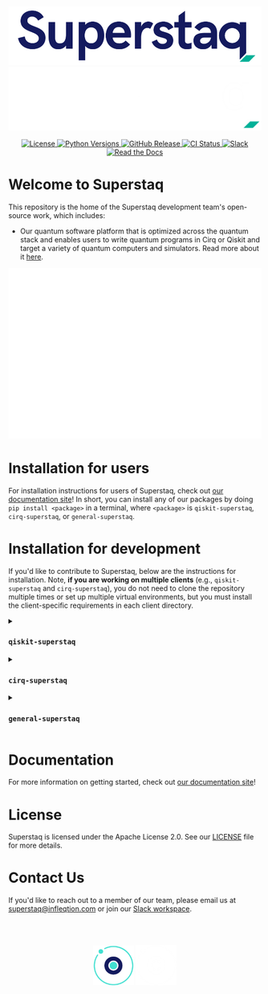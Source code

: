 <p align="center">
  <img src="./docs/source/_static/logos/Superstaq_color.png#gh-light-mode-only">
  <img src="./docs/source/_static/logos/Superstaq_white.png#gh-dark-mode-only">
</p>

<div align="center">

<a href="https://github.com/Infleqtion/client-superstaq/blob/main/LICENSE">
  <picture>
    <!-- dark -->
    <source
      media="(prefers-color-scheme: dark)"
      srcset="https://img.shields.io/github/license/Infleqtion/client-superstaq?style=flat&logo=python&logoColor=white&labelColor=00b198&color=white"
    />
    <!-- light -->
    <source
      media="(prefers-color-scheme: light)"
      srcset="https://img.shields.io/github/license/Infleqtion/client-superstaq?style=flat&logo=pypi&logoColor=white&labelColor=00b198&color=141a5e"
    />
    <!-- fallback -->
    <img
      alt="License"
      src="https://img.shields.io/github/license/Infleqtion/client-superstaq?style=flat&logo=pypi&logoColor=white&labelColor=00b198&color=141a5e"
    />
  </picture>
</a>
<a href="https://github.com/Infleqtion/client-superstaq">
  <picture>
    <!-- dark -->
    <source
      media="(prefers-color-scheme: dark)"
      srcset="https://img.shields.io/badge/python-3.9%20|%203.10%20|%203.11%20|%203.12%20|%203.13%20|%203.14%20-white?style=flat&logo=python&logoColor=white&labelColor=00b198&color=white"
    />
    <!-- light -->
    <source
      media="(prefers-color-scheme: light)"
      srcset="https://img.shields.io/badge/python-3.9%20|%203.10%20|%203.11%20|%203.12%20|%203.13%20|%203.14%20-141a5e?display_name=tag&style=flat&logo=pypi&logoColor=white&labelColor=00b198&color=141a5e"
    />
    <!-- fallback -->
    <img
      alt="Python Versions"
      src="https://img.shields.io/badge/python-3.9%20|%203.10%20|%203.11%20|%203.12%20|%203.13%20|%203.14%20-141a5e?display_name=tag&style=flat&logo=pypi&logoColor=white&labelColor=00b198&color=141a5e"
    />
  </picture>
</a>
<a href="https://github.com/Infleqtion/client-superstaq/releases">
  <picture>
    <!-- dark -->
    <source
      media="(prefers-color-scheme: dark)"
      srcset="https://img.shields.io/github/v/release/Infleqtion/client-superstaq?display_name=tag&style=flat&logo=pypi&logoColor=white&labelColor=00b198&color=white"
    />
    <!-- light -->
    <source
      media="(prefers-color-scheme: light)"
      srcset="https://img.shields.io/github/v/release/Infleqtion/client-superstaq?display_name=tag&style=flat&logo=pypi&logoColor=white&labelColor=00b198&color=141a5e"
    />
    <!-- fallback -->
    <img
      alt="GitHub Release"
      src="https://img.shields.io/github/v/release/Infleqtion/client-superstaq?display_name=tag&style=flat&logo=pypi&logoColor=white&labelColor=00b198&color=141a5e"
    />
  </picture>
</a>
<a href="https://github.com/Infleqtion/client-superstaq/actions/workflows/ci.yml">
  <picture>
    <!-- dark -->
    <source
      media="(prefers-color-scheme: dark)"
      srcset="https://img.shields.io/github/actions/workflow/status/Infleqtion/client-superstaq/ci.yml?branch=main&style=flat&logo=github&logoColor=white&labelColor=00b198&color=white"
    />
    <!-- light -->
    <source
      media="(prefers-color-scheme: light)"
      srcset="https://img.shields.io/github/actions/workflow/status/Infleqtion/client-superstaq/ci.yml?branch=main&style=flat&logo=github&logoColor=white&labelColor=00b198&color=141a5e"
    />
    <!-- fallback -->
    <img
      alt="CI Status"
      src="https://img.shields.io/github/actions/workflow/status/Infleqtion/client-superstaq/ci.yml?branch=main&style=flat&logo=github&logoColor=white&labelColor=00b198&color=141a5e"
    />
  </picture>
</a>
<a href="https://join.slack.com/t/superstaq/shared_invite/zt-1wr6eok5j-fMwB7dPEWGG~5S474xGhxw">
  <picture>
    <!-- dark -->
    <source
      media="(prefers-color-scheme: dark)"
      srcset="https://img.shields.io/badge/Slack-slack?style=flat&logo=slack&logoColor=white&labelColor=00b198&color=white"
    />
    <!-- light -->
    <source
      media="(prefers-color-scheme: light)"
      srcset="https://img.shields.io/badge/Slack-slack?style=flat&logo=slack&logoColor=white&labelColor=00b198&color=141a5e"
    />
    <!-- fallback -->
    <img
      alt="Slack"
      src="https://img.shields.io/badge/Slack-slack?style=flat&logo=slack&logoColor=white&labelColor=00b198&color=141a5e"
    />
  </picture>
</a>
<a href="https://superstaq.readthedocs.io/">
  <picture>
    <!-- dark -->
    <source
      media="(prefers-color-scheme: dark)"
      srcset="https://img.shields.io/badge/Read%20the%20docs-a?style=flat&logo=read-the-docs&logoColor=white&labelColor=00b198&color=white"
    />
    <!-- light -->
    <source
      media="(prefers-color-scheme: light)"
      srcset="https://img.shields.io/badge/Read%20the%20docs-a?style=flat&logo=read-the-docs&logoColor=white&labelColor=00b198&color=141a5e"
    />
    <!-- fallback -->
    <img
      alt="Read the Docs"
      src="https://img.shields.io/badge/Read%20the%20docs-a?style=flat&logo=read-the-docs&logoColor=white&labelColor=00b198&color=141a5e"
    />
  </picture>
</a>
</div>

# Welcome to Superstaq

This repository is the home of the Superstaq development team's open-source work, which includes:

- Our quantum software platform that is optimized across the quantum stack and enables users to write quantum programs in Cirq or Qiskit and target a variety of quantum computers and simulators. Read more about it [here](https://www.infleqtion.com/superstaq).

<p align="center"><img src="docs/source/_static/svg/code.svg"></p>

# Installation for users

For installation instructions for users of Superstaq, check out [our documentation site](https://superstaq.readthedocs.io/)! In short, you can install any of our packages by doing `pip install <package>` in a terminal, where `<package>` is `qiskit-superstaq`, `cirq-superstaq`, or `general-superstaq`.

# Installation for development

If you'd like to contribute to Superstaq, below are the instructions for installation. Note, **if you are working on multiple clients** (e.g., `qiskit-superstaq` and `cirq-superstaq`), you do not need to clone the repository multiple times or set up multiple virtual environments, but you must install the client-specific requirements in each client directory.

<details>
<summary> <h3> <code>qiskit-superstaq</code> </h3> </summary>

```console
git clone git@github.com:Infleqtion/client-superstaq.git
python3 -m venv venv_superstaq
source venv_superstaq/bin/activate
cd client-superstaq/qiskit-superstaq
python3 -m pip install -e ".[dev]"
```

</details>

<details>
<summary> <h3> <code>cirq-superstaq</code> </h3> </summary>

```console
git clone git@github.com:Infleqtion/client-superstaq.git
python3 -m venv venv_superstaq
source venv_superstaq/bin/activate
cd client-superstaq/cirq-superstaq
python3 -m pip install -e ".[dev]"
```

</details>

<details>
<summary> <h3> <code>general-superstaq</code> </h3> </summary>

```console
git clone git@github.com:Infleqtion/client-superstaq.git
python3 -m venv venv_superstaq
source venv_superstaq/bin/activate
cd client-superstaq/general-superstaq
python3 -m pip install -e ".[dev]"
```

</details>

# Documentation

For more information on getting started, check out [our documentation site](https://superstaq.readthedocs.io/)!

# License

Superstaq is licensed under the Apache License 2.0. See our [LICENSE](https://github.com/Infleqtion/client-superstaq/blob/main/LICENSE) file for more details.

# Contact Us

If you'd like to reach out to a member of our team, please email us at <superstaq@infleqtion.com> or join our [Slack workspace](https://join.slack.com/t/superstaq/shared_invite/zt-1wr6eok5j-fMwB7dPEWGG~5S474xGhxw).

<p align="center" style="padding: 50px">
  <img src="./docs/source/_static/logos/Infleqtion_logo_new_color.png#gh-light-mode-only" style="width: 20%">
  <img src="./docs/source/_static/logos/Infleqtion_logo_new_white.png#gh-dark-mode-only" style="width: 20%">
</p>
